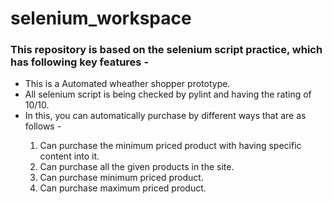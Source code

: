 # selenium_workspace
### This repository is based on the selenium script practice, which has following key features - 
<ul>
<li>This is a Automated wheather shopper prototype.</li>
<li>All selenium script is being checked by pylint and having the rating of 10/10.</li>
<li>In this, you can automatically purchase by different ways that are as follows -</li>
<ol>
<li>Can purchase the minimum priced product with having specific content into it.</li>
<li>Can purchase all the given products in the site.</li>
<li>Can purchase minimum priced product.</li>
<li>Can purchase maximum priced product.</li>
</ol>
</ul>
